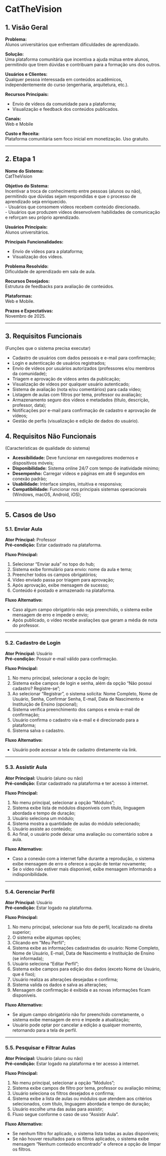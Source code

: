 <h1>CatTheVision</h1>

<h2>1. Visão Geral</h2>

<p><strong>Problema:</strong><br>
Alunos universitários que enfrentam dificuldades de aprendizado.</p>

<p><strong>Solução:</strong><br>
Uma plataforma comunitária que incentiva a ajuda mútua entre alunos, permitindo que tirem dúvidas e contribuam para a formação uns dos outros.</p>

<p><strong>Usuários e Clientes:</strong><br>
Qualquer pessoa interessada em conteúdos acadêmicos, independentemente do curso (engenharia, arquitetura, etc.).</p>

<p><strong>Recursos Principais:</strong></p>
<ul>
  <li>Envio de vídeos da comunidade para a plataforma;</li>
  <li>Visualização e feedback dos conteúdos publicados.</li>
</ul>

<p><strong>Canais:</strong><br>
Web e Mobile</p>

<p><strong>Custo e Receita:</strong><br>
Plataforma comunitária sem foco inicial em monetização. Uso gratuito.</p>

<hr>

<h2>2. Etapa 1</h2>

<p><strong>Nome do Sistema:</strong><br>CatTheVision</p>

<p><strong>Objetivo do Sistema:</strong><br>
Incentivar a troca de conhecimento entre pessoas (alunos ou não), permitindo que dúvidas sejam respondidas e que o processo de aprendizado seja enriquecido.<br>
- Usuários que consomem vídeos recebem conteúdo direcionado.<br>
- Usuários que produzem vídeos desenvolvem habilidades de comunicação e reforçam seu próprio aprendizado.</p>

<p><strong>Usuários Principais:</strong><br>Alunos universitários.</p>

<p><strong>Principais Funcionalidades:</strong></p>
<ul>
  <li>Envio de vídeos para a plataforma;</li>
  <li>Visualização dos vídeos.</li>
</ul>

<p><strong>Problema Resolvido:</strong><br>
Dificuldade de aprendizado em sala de aula.</p>

<p><strong>Recursos Desejados:</strong><br>
Estrutura de feedbacks para avaliação de conteúdos.</p>

<p><strong>Plataformas:</strong><br>
Web e Mobile.</p>

<p><strong>Prazos e Expectativas:</strong><br>
Novembro de 2025.</p>

<hr>

<h2>3. Requisitos Funcionais</h2>
<p>(Funções que o sistema precisa executar)</p>
<ul>
  <li>Cadastro de usuários com dados pessoais e e-mail para confirmação;</li>
  <li>Login e autenticação de usuários registrados;</li>
  <li>Envio de vídeos por usuários autorizados (professores e/ou membros da comunidade);</li>
  <li>Triagem e aprovação de vídeos antes da publicação;</li>
  <li>Visualização de vídeos por qualquer usuário autenticado;</li>
  <li>Sistema de avaliação (nota e/ou comentários) para cada vídeo;</li>
  <li>Listagem de aulas com filtros por tema, professor ou avaliação;</li>
  <li>Armazenamento seguro dos vídeos e metadados (título, descrição, professor, data);</li>
  <li>Notificações por e-mail para confirmação de cadastro e aprovação de vídeos;</li>
  <li>Gestão de perfis (visualização e edição de dados do usuário).</li>
</ul>

<h2>4. Requisitos Não Funcionais</h2>
<p>(Características de qualidade do sistema)</p>
<ul>
  <li><strong>Acessibilidade:</strong> Deve funcionar em navegadores modernos e dispositivos móveis;</li>
  <li><strong>Disponibilidade:</strong> Sistema online 24/7 com tempo de inatividade mínimo;</li>
  <li><strong>Desempenho:</strong> Carregar vídeos e páginas em até 6 segundos em conexão padrão;</li>
  <li><strong>Usabilidade:</strong> Interface simples, intuitiva e responsiva;</li>
  <li><strong>Compatibilidade:</strong> Funcionar nos principais sistemas operacionais (Windows, macOS, Android, iOS);</li>
</ul>

<hr>

<h2>5. Casos de Uso</h2>

<h3>5.1. Enviar Aula</h3>
<p><strong>Ator Principal:</strong> Professor<br>
<strong>Pré-condição:</strong> Estar cadastrado na plataforma.</p>

<p><strong>Fluxo Principal:</strong></p>
<ol>
  <li>Selecionar “Enviar aula” no topo do hub;</li>
  <li>Sistema exibe formulário para envio: nome da aula e tema;</li>
  <li>Preencher todos os campos obrigatórios;</li>
  <li>Vídeo enviado passa por triagem para aprovação;</li>
  <li>Após aprovação, exibe mensagem de sucesso;</li>
  <li>Conteúdo é postado e armazenado na plataforma.</li>
</ol>

<p><strong>Fluxo Alternativo:</strong></p>
<ul>
  <li>Caso algum campo obrigatório não seja preenchido, o sistema exibe mensagem de erro e impede o envio;</li>
  <li>Após publicado, o vídeo recebe avaliações que geram a média de nota do professor.</li>
</ul>

<hr>

<h3>5.2. Cadastro de Login</h3>
<p><strong>Ator Principal:</strong> Usuário<br>
<strong>Pré-condição:</strong> Possuir e-mail válido para confirmação.</p>

<p><strong>Fluxo Principal:</strong></p>
<ol>
  <li>No menu principal, selecionar a opção de login;</li>
  <li>Sistema exibe campos de login e senha, além da opção “Não possui cadastro? Registre-se”;</li>
  <li>Ao selecionar “Registrar”, o sistema solicita: Nome Completo, Nome de Usuário, Senha, Confirmar Senha, E-mail, Data de Nascimento e Instituição de Ensino (opcional);</li>
  <li>Sistema verifica preenchimento dos campos e envia e-mail de confirmação;</li>
  <li>Usuário confirma o cadastro via e-mail e é direcionado para a plataforma;</li>
  <li>Sistema salva o cadastro.</li>
</ol>

<p><strong>Fluxo Alternativo:</strong></p>
<ul>
  <li>Usuário pode acessar a tela de cadastro diretamente via link.</li>
</ul>

<hr>

<h3>5.3. Assistir Aula</h3>
<p><strong>Ator Principal:</strong> Usuário (aluno ou não)<br>
<strong>Pré-condição:</strong> Estar cadastrado na plataforma e ter acesso à internet.</p>

<p><strong>Fluxo Principal:</strong></p>
<ol>
  <li>No menu principal, selecionar a opção “Módulos”;</li>
  <li>Sistema exibe lista de módulos disponíveis com título, linguagem abordada e tempo de duração;</li>
  <li>Usuário seleciona um módulo;</li>
  <li>Sistema mostra a quantidade de aulas do módulo selecionado;</li>
  <li>Usuário assiste ao conteúdo;</li>
  <li>Ao final, o usuário pode deixar uma avaliação ou comentário sobre a aula.</li>
</ol>

<p><strong>Fluxo Alternativo:</strong></p>
<ul>
  <li>Caso a conexão com a internet falhe durante a reprodução, o sistema exibe mensagem de erro e oferece a opção de tentar novamente;</li>
  <li>Se o vídeo não estiver mais disponível, exibe mensagem informando a indisponibilidade.</li>
</ul>

<hr>

<h3>5.4. Gerenciar Perfil</h3>
<p><strong>Ator Principal:</strong> Usuário<br>
<strong>Pré-condição:</strong> Estar logado na plataforma.</p>

<p><strong>Fluxo Principal:</strong></p>
<ol>
  <li>No menu principal, selecionar sua foto de perfil, localizado na direita superior;</li>
  <li>O sistema exibe algumas opções;</li>
  <li>Clicando em "Meu Perfil";</li>
  <li>Sistema exibe as informações cadastradas do usuário: Nome Completo, Nome de Usuário, E-mail, Data de Nascimento e Instituição de Ensino (se informada);</li>
  <li>Usuário seleciona “Editar Perfil”;</li>
  <li>Sistema exibe campos para edição dos dados (exceto Nome de Usuário, que é fixo);</li>
  <li>Usuário realiza as alterações desejadas e confirma;</li>
  <li>Sistema valida os dados e salva as alterações;</li>
  <li>Mensagem de confirmação é exibida e as novas informações ficam disponíveis.</li>
</ol>

<p><strong>Fluxo Alternativo:</strong></p>
<ul>
  <li>Se algum campo obrigatório não for preenchido corretamente, o sistema exibe mensagem de erro e impede a atualização;</li>
  <li>Usuário pode optar por cancelar a edição a qualquer momento, retornando para a tela de perfil.</li>
</ul>

<hr>

<h3>5.5. Pesquisar e Filtrar Aulas</h3>
<p><strong>Ator Principal:</strong> Usuário (aluno ou não)<br>
<strong>Pré-condição:</strong> Estar logado na plataforma e ter acesso à internet.</p>

<p><strong>Fluxo Principal:</strong></p>
<ol>
  <li>No menu principal, selecionar a opção “Módulos”;</li>
  <li>Sistema exibe campos de filtro por tema, professor ou avaliação mínima;</li>
  <li>Usuário seleciona os filtros desejados e confirma;</li>
  <li>Sistema exibe a lista de aulas ou módulos que atendem aos critérios selecionados, com título, linguagem abordada e tempo de duração;</li>
  <li>Usuário escolhe uma das aulas para assistir;</li>
  <li>Fluxo segue conforme o caso de uso “Assistir Aula”.</li>
</ol>

<p><strong>Fluxo Alternativo:</strong></p>
<ul>
  <li>Se nenhum filtro for aplicado, o sistema lista todas as aulas disponíveis;</li>
  <li>Se não houver resultados para os filtros aplicados, o sistema exibe mensagem “Nenhum conteúdo encontrado” e oferece a opção de limpar os filtros.</li>
</ul>
